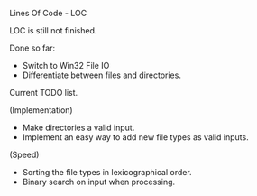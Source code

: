 Lines Of Code - LOC

LOC is still not finished.

Done so far:

- Switch to Win32 File IO
- Differentiate between files and directories.

Current TODO list.

(Implementation)
- Make directories a valid input.
- Implement an easy way to add new file types as valid inputs.

(Speed)
- Sorting the file types in lexicographical order.
- Binary search on input when processing.
